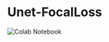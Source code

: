 # Unet-FocalLoss

![Colab Notebook](https://colab.research.google.com/drive/1vYZYXDMfs9hK6KvXY3v1iTPiln9OeJZE?usp=sharing)
